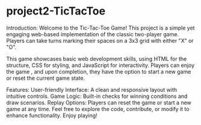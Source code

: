 # project2-TicTacToe

Introduction:
Welcome to the Tic-Tac-Toe Game! This project is a simple yet engaging web-based implementation of the classic two-player game. Players can take turns marking their spaces on a 3x3 grid with either "X" or "O".

This game showcases basic web development skills, using HTML for the structure, CSS for styling, and JavaScript for interactivity. Players can enjoy the game , and upon completion, they have the option to start a new game or reset the current game state.

Features:
User-friendly Interface: A clean and responsive layout with intuitive controls.
Game Logic: Built-in checks for winning conditions and draw scenarios.
Replay Options: Players can reset the game or start a new game at any time.
Feel free to explore the code, contribute, or modify it to enhance functionality. Enjoy playing!



 
    
  
